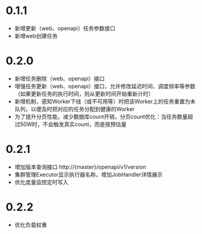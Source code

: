 # 0.1.1

* 新增更新（web、openapi）任务参数接口
* 新增web创建任务

# 0.2.0

* 新增任务删除（web、openapi）接口
* 增强任务更新（web、openapi）接口，允许修改延迟时间、调度频率等参数（如果更新任务的执行时间，则从更新时间开始重新计时）
* 新增机制，感知Worker下线（或不可用等）时把该Worker上的任务重置为未队列，以便及时把对应的任务分配到健康的Worker
* 为了提升分页性能，减少数据库count开销，分页count优化：当任务数量超过50W时，不会触发真实count，而是按预估量

# 0.2.1

* 增加版本查询接口 http://{master}/openapi/v1/version
* 集群管理Executor显示执行器名称，增加JobHandler详情展示
* 优化度量监控定时写入

# 0.2.2

* 优化负载权重